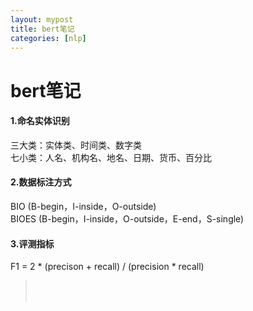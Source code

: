 ```yaml
---
layout: mypost
title: bert笔记
categories: [nlp]
---
```


# bert笔记
#### 1.命名实体识别<br>
三大类：实体类、时间类、数字类<br>
七小类：人名、机构名、地名、日期、货币、百分比

#### 2.数据标注方式<br>
BIO (B-begin，I-inside，O-outside)<br>
BIOES (B-begin，I-inside，O-outside，E-end，S-single)

#### 3.评测指标

F1 = 2 * (precison + recall) / (precision * recall)



> []()<br>
> []()<br>
